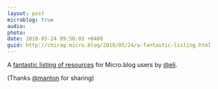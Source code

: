 ```yaml
---
layout: post
microblog: true
audio: 
photo: 
date: 2018-05-24 09:50:03 +0400
guid: http://chirag.micro.blog/2018/05/24/a-fantastic-listing.html
---
```

A [fantastic listing of resources](https://m.b.wiki.eli.li) for Micro.blog users by [@eli](https://micro.blog/eli).

(Thanks [@manton](https://micro.blog/manton) for sharing)
